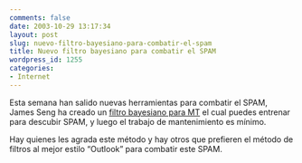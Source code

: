```yaml
---
comments: false
date: 2003-10-29 13:17:34
layout: post
slug: nuevo-filtro-bayesiano-para-combatir-el-spam
title: Nuevo filtro bayesiano para combatir el SPAM
wordpress_id: 1255
categories:
- Internet
---
```


Esta semana han salido nuevas herramientas para combatir el SPAM, James Seng ha creado un [filtro bayesiano para MT](http://james.seng.cc/archives/000152.html) el cual puedes entrenar para descubir SPAM, y luego el trabajo de mantenimiento es mínimo.





Hay quienes les agrada este método y hay otros que prefieren el método de filtros al mejor estilo “Outlook” para combatir este SPAM.




 
